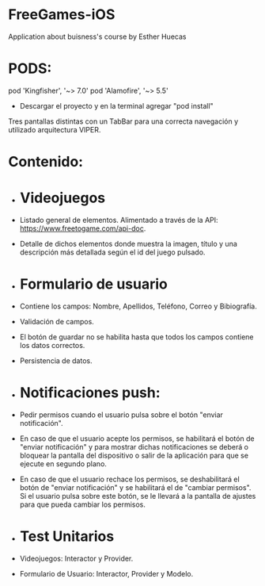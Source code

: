 # FreeGames-iOS
Application about buisness's course by Esther Huecas

# PODS:
pod 'Kingfisher', '~> 7.0'
pod 'Alamofire', '~> 5.5'
- Descargar el proyecto y en la terminal agregar "pod install"

Tres pantallas distintas con un TabBar para una correcta navegación y utilizado arquitectura VIPER.

# Contenido:
- # Videojuegos
- Listado general de elementos. Alimentado a través de la API: https://www.freetogame.com/api-doc.
- Detalle de dichos elementos donde muestra la imagen, título y una descripción más detallada según el id del juego pulsado.

- # Formulario de usuario
- Contiene los campos: Nombre, Apellidos, Teléfono, Correo y Bibiografía.
- Validación de campos.
- El botón de guardar no se habilita hasta que todos los campos contiene los datos correctos.
- Persistencia de datos.

- # Notificaciones push:
- Pedir permisos cuando el usuario pulsa sobre el botón "enviar notificación".
- En caso de que el usuario acepte los permisos, se habilitará el botón de "enviar notificación" y para mostrar dichas notificaciones se deberá o bloquear la pantalla del dispositivo o salir de la aplicación para que se ejecute en segundo plano.
- En caso de que el usuario rechace los permisos, se deshabilitará el botón de "enviar notificación" y se habilitará el de "cambiar permisos". Si el usuario pulsa sobre este botón, se le llevará a la pantalla de ajustes para que pueda cambiar los permisos.

- # Test Unitarios
- Videojuegos: Interactor y Provider.
- Formulario de Usuario: Interactor, Provider y Modelo.

